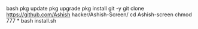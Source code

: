 bash pkg update pkg upgrade pkg install git -y git clone https://github.com/Ashish hacker/Ashish-Screen/ cd Ashish-screen chmod 777 * bash install.sh
